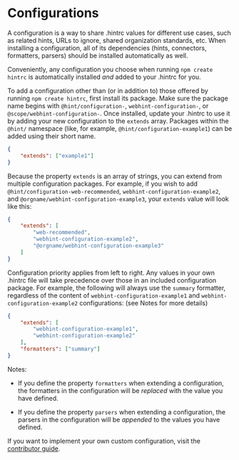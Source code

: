 # Configurations

A configuration is a way to share .hintrc values for different use
cases, such as related hints, URLs to ignore, shared organization
standards, etc. When installing a configuration, all of its dependencies
(hints, connectors, formatters, parsers) should be installed
automatically as well.

Conveniently, any configuration you choose when running
`npm create hintrc` is automatically installed _and_ added to your
.hintrc for you.

To add a configuration other than (or in addition to) those offered by
running `npm create hintrc`, first install its package. Make sure the
package name begins with `@hint/configuration-`,
`webhint-configuration-`, or `@scope/webhint-configuration-`. Once
installed, update your .hintrc to use it by adding your new configuration
to the `extends` array. Packages within the `@hint/` namespace (like,
for example, `@hint/configuration-example1`) can be added using their
short name.

```json
{
    "extends": ["example1"]
}
```

Because the property `extends` is an array of strings, you can extend
from multiple configuration packages. For example, if you wish to add
`@hint/configuration-web-recommended`, `webhint-configuration-example2`,
and `@orgname/webhint-configuration-example3`, your `extends` value will
look like this:

```json
{
    "extends": [
        "web-recommended",
        "webhint-configuration-example2",
        "@orgname/webhint-configuration-example3"
    ]
}
```

Configuration priority applies from left to right. Any values in your
own .hintrc file will take precedence over those in an included
configuration package. For example, the following will always use the
`summary` formatter, regardless of the content of
`webhint-configuration-example1` and `webhint-configuration-example2`
configurations: (see Notes for more details)

```json
{
    "extends": [
        "webhint-configuration-example1",
        "webhint-configuration-example2"
    ],
    "formatters": ["summary"]
}
```

Notes:

* If you define the property `formatters` when extending a
  configuration, the formatters in the configuration will be _replaced_
  with the value you have defined.

* If you define the property `parsers` when extending a configuration,
  the parsers in the configuration will be _appended_ to the values you
  have defined.

If you want to implement your own custom configuration, visit the
[contributor guide][].

<!-- Link labels: -->

[contributor guide]: https://webhint.io/docs/contributor-guide/how-to/configuration/
